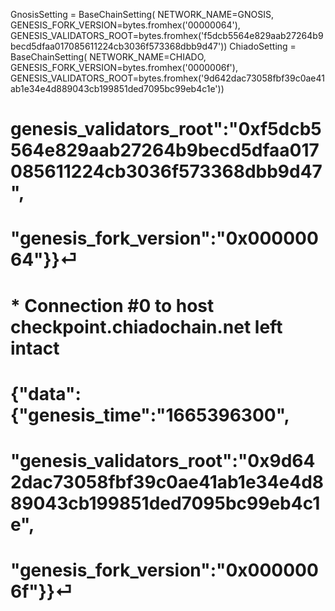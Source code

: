 GnosisSetting = BaseChainSetting(
    NETWORK_NAME=GNOSIS, GENESIS_FORK_VERSION=bytes.fromhex('00000064'),
    GENESIS_VALIDATORS_ROOT=bytes.fromhex('f5dcb5564e829aab27264b9becd5dfaa017085611224cb3036f573368dbb9d47'))
ChiadoSetting = BaseChainSetting(
    NETWORK_NAME=CHIADO, GENESIS_FORK_VERSION=bytes.fromhex('0000006f'),
    GENESIS_VALIDATORS_ROOT=bytes.fromhex('9d642dac73058fbf39c0ae41ab1e34e4d889043cb199851ded7095bc99eb4c1e'))

# genesis_validators_root":"0xf5dcb5564e829aab27264b9becd5dfaa017085611224cb3036f573368dbb9d47",
# "genesis_fork_version":"0x00000064"}}⏎

# * Connection #0 to host checkpoint.chiadochain.net left intact
# {"data":{"genesis_time":"1665396300",
# "genesis_validators_root":"0x9d642dac73058fbf39c0ae41ab1e34e4d889043cb199851ded7095bc99eb4c1e",
# "genesis_fork_version":"0x0000006f"}}⏎

